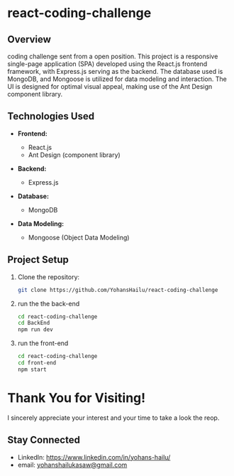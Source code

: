 # react-coding-challenge
## Overview
coding challenge sent from a open position.
This project is a responsive single-page application (SPA) developed using the React.js frontend framework, with Express.js serving as the backend. The database used is MongoDB, and Mongoose is utilized for data modeling and interaction. The UI is designed for optimal visual appeal, making use of the Ant Design component library.

## Technologies Used

- **Frontend:**
  - React.js
  - Ant Design (component library)

- **Backend:**
  - Express.js

- **Database:**
  - MongoDB

- **Data Modeling:**
  - Mongoose (Object Data Modeling)

## Project Setup

1. Clone the repository:
   ```bash
   git clone https://github.com/YohansHailu/react-coding-challenge
    ```
2. run the the back-end
   ```bash
   cd react-coding-challenge
   cd BackEnd
   npm run dev
    ```

3. run the front-end
   ```bash
   cd react-coding-challenge
   cd front-end
   npm start
    ```

# Thank You for Visiting!

I sincerely appreciate your interest and your time to take a look the reop.

## Stay Connected

- LinkedIn: https://www.linkedin.com/in/yohans-hailu/
- email: yohanshailukasaw@gmail.com

